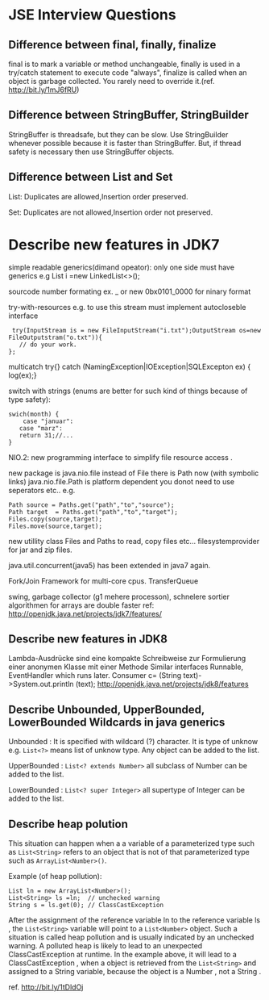 # JSE Interview Questions

## Difference between final, finally, finalize

final is to mark a variable or method unchangeable, finally is used in a try/catch statement to execute code "always", finalize is called when an object is garbage collected. You rarely need to override it.(ref. http://bit.ly/1mJ6fRU)


## Difference between StringBuffer, StringBuilder

StringBuffer is threadsafe, but they can be slow. 
Use StringBuilder whenever possible because it is faster than StringBuffer. But, if thread safety is necessary then use StringBuffer objects.

## Difference between List and Set

List: Duplicates are allowed,Insertion order preserved.	

Set: Duplicates are not allowed,Insertion order not preserved.

# Describe new features in JDK7

simple readable generics(dimand opeator): only one side must have generics e.g List<Integer> i  =new  LinkedList<>(); 

sourcode number formating ex. _ or new 0bx0101_0000 for ninary format 

try-with-resources 
e.g. to use this stream must implement autocloseble interface

```
 try(InputStream is = new FileInputStream("i.txt");OutputStream os=new FileOutputstram("o.txt")){
   // do your work.
};
```

multicatch 
try{} catch (NamingException|IOException|SQLExcepton ex) { log(ex);}

switch with strings (enums are better for such kind of things because of type safety):
```
swich(month) {
    case "januar":
   case "marz":
   return 31;//...
}
```

NIO.2: new programming interface to simplify file resource access . 

new package is 
java.nio.file instead of File there is Path now (with symbolic links) java.nio.file.Path is platform dependent you donot need to use seperators etc.. 
e.g. 
```
Path source = Paths.get("path","to","source");
Path target  = Paths.get("path","to","target");
Files.copy(source,target);
Files.move(source,target);
```

new utillity class Files and Paths to read, copy files etc...
filesystemprovider for jar and zip files.
 
java.util.concurrent(java5) has been extended in java7 again.

Fork/Join Framework for multi-core cpus.
TransferQueue
 
swing, garbage collector (g1 mehere processon), schnelere sortier algorithmen for arrays are double faster
ref: http://openjdk.java.net/projects/jdk7/features/


## Describe new features in JDK8

Lambda-Ausdrücke sind eine kompakte Schreibweise zur Formulierung einer anonymen Klasse mit einer Methode
Similar interfaces Runnable, EventHandler which runs later.
Consumer <String> c= (String text)->System.out.println (text);
http://openjdk.java.net/projects/jdk8/features


## Describe Unbounded, UpperBounded, LowerBounded Wildcards in java generics

Unbounded : It is specified with wildcard (?) character. It is type of unknow e.g. ```List<?>``` means list of unknow type. Any object can be added to the list.

UpperBounded :  ```List<? extends Number>``` all subclass of Number can be added to the list.

LowerBounded : ```List<? super Integer>``` all supertype of Integer can be added to the list.


## Describe heap polution

This situation can happen when a a variable of a parameterized type such as ```List<String>``` refers to an object that is not of that parameterized type such as ```ArrayList<Number>()```. 

Example (of heap pollution): 
 
```
List ln = new ArrayList<Number>(); 
List<String> ls =ln;  // unchecked warning 
String s = ls.get(0); // ClassCastException 
```

After the assignment of the reference variable  ln to the reference variable ls , the  ```List<String>``` variable will point to a  ```List<Number>``` object. Such a situation is called  heap pollution and is usually indicated by an unchecked warning.  A polluted heap is likely to lead to an unexpected  ClassCastException at runtime.  In the example above, it will lead to a  ClassCastException , when a object is retrieved from the  ```List<String>``` and assigned to a  String variable, because the object is a  Number , not a  String .

ref. http://bit.ly/1tDldOj
